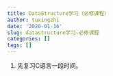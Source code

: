 ```yaml
---
title: DataStructure学习（必修课程）
author: tuxingzhi
date: '2020-01-16'
slug: datastructure学习-必修课程
categories: []
tags: []
---
```

1. 先复习C语言一段时间。
